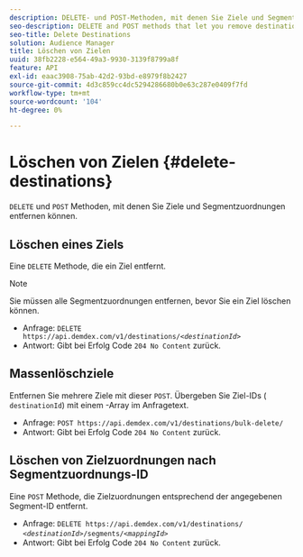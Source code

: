 ```yaml
---
description: DELETE- und POST-Methoden, mit denen Sie Ziele und Segmentzuordnungen entfernen können.
seo-description: DELETE and POST methods that let you remove destinations and segment mappings.
seo-title: Delete Destinations
solution: Audience Manager
title: Löschen von Zielen
uuid: 38fb2228-e564-49a3-9930-3139f8799a8f
feature: API
exl-id: eaac3908-75ab-42d2-93bd-e8979f8b2427
source-git-commit: 4d3c859cc4dc5294286680b0e63c287e0409f7fd
workflow-type: tm+mt
source-wordcount: '104'
ht-degree: 0%

---
```


# Löschen von Zielen {#delete-destinations}

`DELETE` und `POST` Methoden, mit denen Sie Ziele und Segmentzuordnungen entfernen können.

<!-- r_delete_destinations_all.xml -->

## Löschen eines Ziels

Eine `DELETE` Methode, die ein Ziel entfernt.

>[!NOTE]
>
>Sie müssen alle Segmentzuordnungen entfernen, bevor Sie ein Ziel löschen können.

* Anfrage: `DELETE https://api.demdex.com/v1/destinations/`*`<destinationId>`*
* Antwort: Gibt bei Erfolg Code `204 No Content` zurück.

## Massenlöschziele

Entfernen Sie mehrere Ziele mit dieser `POST`. Übergeben Sie Ziel-IDs ( `destinationId`) mit einem -Array im Anfragetext.

* Anfrage: `POST https://api.demdex.com/v1/destinations/bulk-delete/`
* Antwort: Gibt bei Erfolg Code `204 No Content` zurück.

## Löschen von Zielzuordnungen nach Segmentzuordnungs-ID

Eine `POST` Methode, die Zielzuordnungen entsprechend der angegebenen Segment-ID entfernt.

* Anfrage: `DELETE https://api.demdex.com/v1/destinations/` *`<destinationId>`*`/segments/`*`<mappingId>`*
* Antwort: Gibt bei Erfolg Code `204 No Content` zurück.
